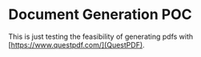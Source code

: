 # Document Generation POC
This is just testing the feasibility of generating pdfs with [https://www.questpdf.com/](QuestPDF).
